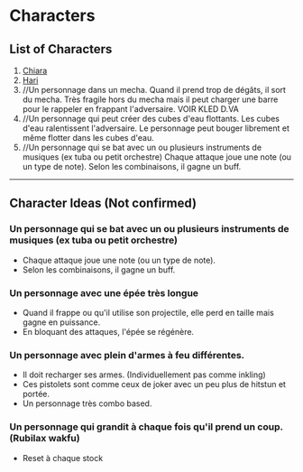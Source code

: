 # Characters

## List of Characters

1. [Chiara](characters/chiara.md)
2. [Hari](characters/hari.md)
3. []() //Un personnage dans un mecha. Quand il prend trop de dégâts, il sort du mecha. Très fragile hors du mecha mais il peut charger une barre pour le rappeler en frappant l'adversaire. VOIR KLED D.VA
4. []() //Un personnage qui peut créer des cubes d'eau flottants. Les cubes d'eau ralentissent l'adversaire. Le personnage peut bouger librement et même flotter dans les cubes d'eau.
5. []() //Un personnage qui se bat avec un ou plusieurs instruments de musiques (ex tuba ou petit orchestre) Chaque attaque joue une note (ou un type de note). Selon les combinaisons, il gagne un buff.

___

## Character Ideas (Not confirmed)

### Un personnage qui se bat avec un ou plusieurs instruments de musiques (ex tuba ou petit orchestre)
* Chaque attaque joue une note (ou un type de note). 
* Selon les combinaisons, il gagne un buff.

### Un personnage avec une épée très longue
* Quand il frappe ou qu'il utilise son projectile, elle perd en taille mais gagne en puissance.
* En bloquant des attaques, l'épée se régénère.

### Un personnage avec plein d'armes à feu différentes.
* Il doit recharger ses armes. (Individuellement pas comme inkling)
* Ces pistolets sont comme ceux de joker avec un peu plus de hitstun et portée. 
* Un personnage très combo based.

### Un personnage qui grandit à chaque fois qu'il prend un coup. (Rubilax wakfu)
* Reset à chaque stock